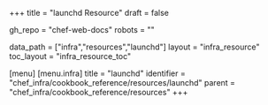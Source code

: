 +++
title = "launchd Resource"
draft = false

gh_repo = "chef-web-docs"
robots = ""

data_path = ["infra","resources","launchd"]
layout = "infra_resource"
toc_layout = "infra_resource_toc"


[menu]
  [menu.infra]
    title = "launchd"
    identifier = "chef_infra/cookbook_reference/resources/launchd"
    parent = "chef_infra/cookbook_reference/resources"
+++

<!-- The contents of this page are automatically generated from the launchd.yaml file in the data directory. -->
<!-- To suggest a change, edit the https://github.com/chef/chef/blob/master/lib/chef/resource/launchd.rb file
      and submit a pull request to the https://github.com/chef/chef repository. -->
